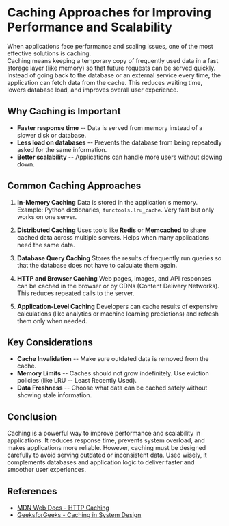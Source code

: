 # Caching Approaches for Improving Performance and Scalability

When applications face performance and scaling issues, one of the most
effective solutions is caching.\
Caching means keeping a temporary copy of frequently used data in a fast
storage layer (like memory) so that future requests can be served
quickly. Instead of going back to the database or an external service
every time, the application can fetch data from the cache. This reduces
waiting time, lowers database load, and improves overall user
experience.

## Why Caching is Important

-   **Faster response time** -- Data is served from memory instead of a
    slower disk or database.
-   **Less load on databases** -- Prevents the database from being
    repeatedly asked for the same information.
-   **Better scalability** -- Applications can handle more users without
    slowing down.

## Common Caching Approaches

1.  **In-Memory Caching**
    Data is stored in the application's memory. Example: Python
    dictionaries, `functools.lru_cache`. Very fast but only works on one
    server.

2.  **Distributed Caching**
    Uses tools like **Redis** or **Memcached** to share cached data
    across multiple servers. Helps when many applications need the same
    data.

3.  **Database Query Caching**
    Stores the results of frequently run queries so that the database
    does not have to calculate them again.

4.  **HTTP and Browser Caching**
    Web pages, images, and API responses can be cached in the browser or
    by CDNs (Content Delivery Networks). This reduces repeated calls to
    the server.

5.  **Application-Level Caching**
    Developers can cache results of expensive calculations (like
    analytics or machine learning predictions) and refresh them only
    when needed.

## Key Considerations

-   **Cache Invalidation** -- Make sure outdated data is removed from
    the cache.
-   **Memory Limits** -- Caches should not grow indefinitely. Use
    eviction policies (like LRU -- Least Recently Used).
-   **Data Freshness** -- Choose what data can be cached safely without
    showing stale information.

## Conclusion

Caching is a powerful way to improve performance and scalability in
applications. It reduces response time, prevents system overload, and
makes applications more reliable. However, caching must be designed
carefully to avoid serving outdated or inconsistent data. Used wisely,
it complements databases and application logic to deliver faster and
smoother user experiences.

## References

-   [MDN Web Docs - HTTP Caching](https://developer.mozilla.org/en-US/docs/Web/HTTP/Caching)
-   [GeeksforGeeks - Caching in System Design](https://www.geeksforgeeks.org/system-design/caching-system-design-concept-for-beginners/)
